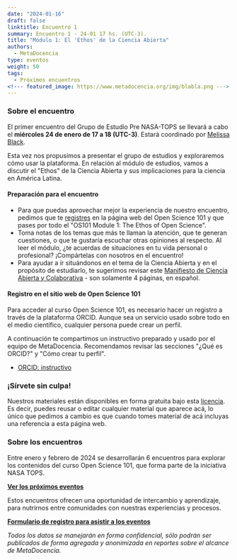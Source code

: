 ```yaml
---
date: "2024-01-16"
draft: false
linktitle: Encuentro 1
summary: Encuentro 1 - 24-01 17 hs. (UTC-3). 
title: "Módulo 1: El 'Ethos' de la Ciencia Abierta"
authors:
  - MetaDocencia
type: eventos
weight: 50
tags:
  - Próximos encuentros
<!--- featured_image: https://www.metadocencia.org/img/blabla.png --->
---
```


<!--- ![Grupo de Estudio Pre NASA TOPS, encuentro 1. Módulo 1: El “Ethos” de la Ciencia Abierta. Miércoles 24/01 a las 17 hs. (UTC-3). Coordina Melissa Black](https://www.metadocencia.org/img/blabla.jpg) --->

### Sobre el encuentro

El primer encuentro del Grupo de Estudio Pre NASA-TOPS se llevará a cabo el **miércoles 24 de enero de 17 a 18 (UTC-3)**. Estará coordinado por [Melissa Black](https://www.metadocencia.org/authors/melissa/).

Esta vez nos propusimos a presentar el grupo de estudios y exploraremos cómo usar la plataforma. En relación al módulo de estudios, vamos a discutir el "Ethos" de la Ciencia Abierta y sus implicaciones para la ciencia en América Latina.

<!--- ### Materiales del evento

- [Presentación](https://docs.google.com/presentation/d/blabla/edit?usp=sharing)

- [Video del encuentro](https://youtu.be/SotP_QwBDj8)--->

#### Preparación para el encuentro

- Para que puedas aprovechar mejor la experiencia de nuestro encuentro, pedimos que te [registres](https://app.openscience101.org/authn/register?next=%2F) en la página web del Open Science 101 y que pases por todo el "OS101 Module 1: The Ethos of Open Science".
- Toma notas de los temas que más te llaman la atención, que te generan cuestiones, o que te gustaría escuchar otras opiniones al respecto. Al leer el módulo, ¿te acuerdas de situaciones en tu vida personal o profesional? ¡Compártelas con nosotros en el encuentro!
- Para ayudar a ir situándonos en el tema de la Ciencia Abierta y en el propósito de estudiarlo, te sugerimos revisar este [Manifiesto de Ciencia Abierta y Colaborativa](https://ocsdnet.org/wp-content/uploads/2015/04/Manifesto-Infographic-Spanish-1.pdf) - son solamente 4 páginas, en español.

#### Registro en el sitio web de Open Science 101
Para acceder al curso Open Science 101, es necesario hacer un registro a través de la plataforma ORCID. Aunque sea un servicio usado sobre todo en el medio científico, cualquier persona puede crear un perfil.

A continuación te compartimos un instructivo preparado y usado por el equipo de MetaDocencia. Recomendamos revisar las secciones "¿Qué es ORCID?" y "Cómo crear tu perfil".

- [ORCID: instructivo](https://zenodo.org/records/10500808)


### ¡Sírvete sin culpa!

Nuestros materiales están disponibles en forma gratuita bajo esta [licencia](https://creativecommons.org/licenses/by/4.0/deed.es). Es decir, puedes reusar o editar cualquier material que aparece acá, lo único que pedimos a cambio es que cuando tomes material de acá incluyas una referencia a esta página web.

### Sobre los encuentros

Entre enero y febrero de 2024 se desarrollarán 6 encuentros para explorar los contenidos del curso Open Science 101, que forma parte de la iniciativa NASA TOPS. 

**[Ver los próximos eventos](https://www.metadocencia.org/eventos)**

Estos encuentros ofrecen una oportunidad de intercambio y aprendizaje, para nutrirnos entre comunidades con nuestras experiencias y procesos.

**[Formulario de registro para asistir a los eventos](https://docs.google.com/forms/d/e/1FAIpQLSeNC5FAkHDNwvqJr0419ddccLsru7c38EttgbjOw6ar-x84-Q/viewform)**

*Todos los datos se manejarán en forma confidencial, sólo podrán ser publicados de forma agregada y anonimizada en reportes sobre el alcance de MetaDocencia.*
